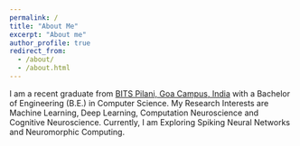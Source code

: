 ```yaml
---
permalink: /
title: "About Me"
excerpt: "About me"
author_profile: true
redirect_from: 
  - /about/
  - /about.html
---
```


I am a recent graduate from [BITS Pilani, Goa Campus, India](https://www.bits-pilani.ac.in/goa/) with a Bachelor of Engineering (B.E.) in Computer Science. My Research Interests are Machine Learning, Deep Learning, Computation Neuroscience and Cognitive Neuroscience. Currently, I am Exploring Spiking Neural Networks and Neuromorphic Computing.

